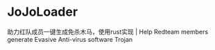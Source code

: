 # JoJoLoader
助力红队成员一键生成免杀木马，使用rust实现 | Help Redteam members generate Evasive Anti-virus software Trojan
